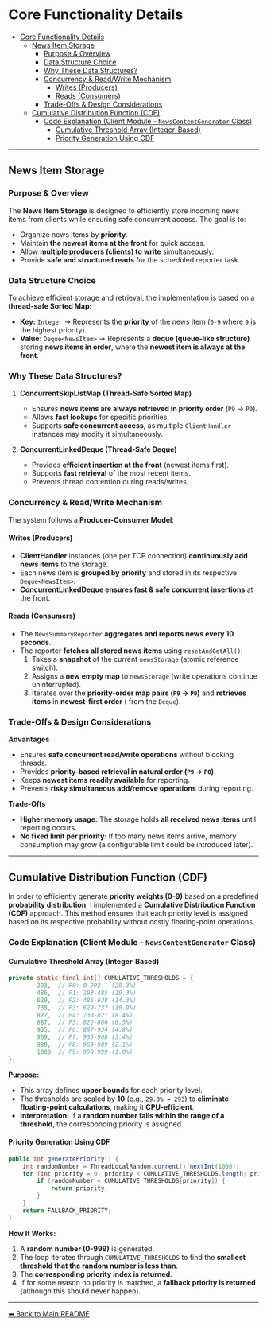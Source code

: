 # Core Functionality Details

* [Core Functionality Details](#core-functionality-details)
    * [News Item Storage](#news-item-storage)
        * [Purpose & Overview](#purpose--overview)
        * [Data Structure Choice](#data-structure-choice)
        * [Why These Data Structures?](#why-these-data-structures)
        * [Concurrency & Read/Write Mechanism](#concurrency--readwrite-mechanism)
            * [Writes (Producers)](#writes-producers)
            * [Reads (Consumers)](#reads-consumers)
        * [Trade-Offs & Design Considerations](#trade-offs--design-considerations)
    * [Cumulative Distribution Function (CDF)](#cumulative-distribution-function-cdf)
        * [Code Explanation (Client Module -
          `NewsContentGenerator` Class)](#code-explanation-client-module---newscontentgenerator-class)
            * [Cumulative Threshold Array (Integer-Based)](#cumulative-threshold-array-integer-based)
            * [Priority Generation Using CDF](#priority-generation-using-cdf)

---

## News Item Storage

### Purpose & Overview

The **News Item Storage** is designed to efficiently store incoming news items from clients while ensuring safe
concurrent access. The goal is to:

- Organize news items by **priority**.
- Maintain **the newest items at the front** for quick access.
- Allow **multiple producers (clients) to write** simultaneously.
- Provide **safe and structured reads** for the scheduled reporter task.

### Data Structure Choice

To achieve efficient storage and retrieval, the implementation is based on a **thread-safe Sorted Map**:

- **Key:** `Integer` → Represents the **priority** of the news item (`0-9` where `9` is the highest priority).
- **Value:** `Deque<NewsItem>` → Represents a **deque (queue-like structure)** storing **news items in order**, where
  the **newest item is always at the front**.

### Why These Data Structures?

1. **ConcurrentSkipListMap (Thread-Safe Sorted Map)**
    - Ensures **news items are always retrieved in priority order** (`P9` → `P0`).
    - Allows **fast lookups** for specific priorities.
    - Supports **safe concurrent access**, as multiple `ClientHandler` instances may modify it simultaneously.

2. **ConcurrentLinkedDeque (Thread-Safe Deque)**
    - Provides **efficient insertion at the front** (newest items first).
    - Supports **fast retrieval** of the most recent items.
    - Prevents thread contention during reads/writes.

### Concurrency & Read/Write Mechanism

The system follows a **Producer-Consumer Model**:

#### Writes (Producers)

- **ClientHandler** instances (one per TCP connection) **continuously add news items** to the storage.
- Each news item is **grouped by priority** and stored in its respective `Deque<NewsItem>`.
- **ConcurrentLinkedDeque ensures fast & safe concurrent insertions** at the front.

#### Reads (Consumers)

- The `NewsSummaryReporter` **aggregates and reports news every 10 seconds**.
- The reporter **fetches all stored news items** using `resetAndGetAll()`:
    1. Takes a **snapshot** of the current `newsStorage` (atomic reference switch).
    2. Assigns a **new empty map** to `newsStorage` (write operations continue uninterrupted).
    3. Iterates over the **priority-order map pairs (`P9` → `P0`)** and **retrieves items** in **newest-first order** (
       from the `Deque`).

### Trade-Offs & Design Considerations

**Advantages**

- Ensures **safe concurrent read/write operations** without blocking threads.
- Provides **priority-based retrieval in natural order (`P9` → `P0`)**.
- Keeps **newest items readily available** for reporting.
- Prevents **risky simultaneous add/remove operations** during reporting.

**Trade-Offs**

- **Higher memory usage:** The storage holds **all received news items** until reporting occurs.
- **No fixed limit per priority:** If too many news items arrive, memory consumption may grow (a configurable limit
  could be introduced later).

---

## Cumulative Distribution Function (CDF)

In order to efficiently generate **priority weights (0-9)** based on a predefined **probability distribution**, I
implemented a **Cumulative Distribution Function (CDF)** approach. This method ensures that each priority level is
assigned based on its respective probability without costly floating-point operations.

### Code Explanation (Client Module - `NewsContentGenerator` Class)

#### Cumulative Threshold Array (Integer-Based)

```java
private static final int[] CUMULATIVE_THRESHOLDS = {
        293,  // P0: 0-292   (29.3%)
        486,  // P1: 293-485 (19.3%)
        629,  // P2: 486-628 (14.3%)
        738,  // P3: 629-737 (10.9%)
        822,  // P4: 738-821 (8.4%)
        887,  // P5: 822-886 (6.5%)
        935,  // P6: 887-934 (4.8%)
        969,  // P7: 935-968 (3.4%)
        990,  // P8: 969-989 (2.1%)
        1000  // P9: 990-999 (1.0%)
};
```

**Purpose:**

- This array defines **upper bounds** for each priority level.
- The thresholds are scaled by **10** (e.g., `29.3% → 293`)
  to **eliminate floating-point calculations**, making it **CPU-efficient**.
- **Interpretation:** If a **random number falls within the range of a threshold**, the corresponding priority is
  assigned.

#### Priority Generation Using CDF

```java
public int generatePriority() {
    int randomNumber = ThreadLocalRandom.current().nextInt(1000);
    for (int priority = 0; priority < CUMULATIVE_THRESHOLDS.length; priority++) {
        if (randomNumber < CUMULATIVE_THRESHOLDS[priority]) {
            return priority;
        }
    }
    return FALLBACK_PRIORITY;
}
```

**How It Works:**

1. A **random number (0-999)** is generated.
2. The loop iterates through `CUMULATIVE_THRESHOLDS` to find the **smallest threshold that the random number is less
   than**.
3. The **corresponding priority index is returned**.
4. If for some reason no priority is matched, a **fallback priority is returned** (although this should never happen).

---

[⬅ Back to Main README](../README.md)